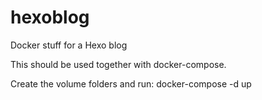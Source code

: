 # hexoblog
Docker stuff for a Hexo blog

This should be used together with docker-compose.

Create the volume folders and run:
docker-compose -d up
